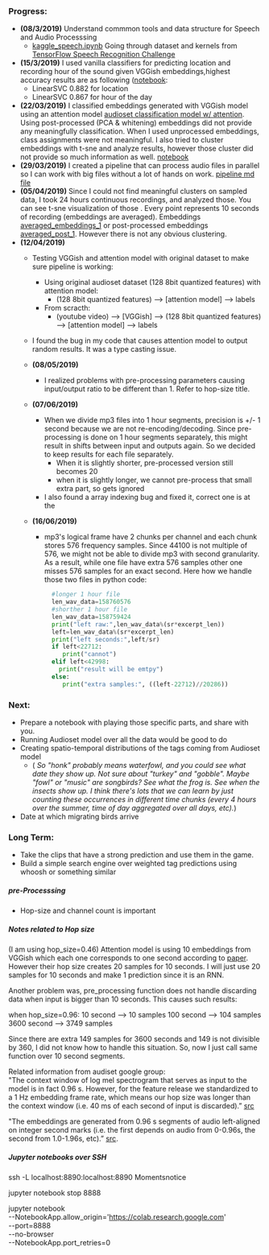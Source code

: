 ### Progress:

* **(08/3/2019)** Understand commmon tools and data structure for Speech and Audio Processsing
  * [kaggle_speech.ipynb](./notebooks/kaggle_speech.ipynb) Going through dataset and kernels from [TensorFlow Speech Recognition Challenge](https://www.tensorflow.org/tutorials/sequences/audio_recognition)
* **(15/3/2019)** I used vanilla classifiers for predicting location and recording hour of the sound given VGGish embeddings,highest accuracy results are as following ([notebook](./notebooks/Classify_time&location.ipynb):
    * LinearSVC 0.882 for location
    * LinearSVC 0.867 for hour of the day
* **(22/03/2019)** I classified embeddings generated with VGGish model using an attention model [audioset classification model w/ attention](https://github.com/qiuqiangkong/audioset_classification). Using post-processed (PCA & whitening) embeddings did not provide any meaningfully classification.  When I used unprocessed embeddings, class assignments were not meaningful. I also tried to cluster embeddings with t-sne and analyze results, however those cluster did not provide so much information as well. [notebook](./notebooks/Audioset_model_inference.ipynb)
* **(29/03/2019)** I created a pipeline that can process audio files in parallel so I can work with big files without a lot of hands on work. [pipeline md file](./src/hpc_pipeline.md)
* **(05/04/2019)** Since I could not find meaningful clusters on sampled data, I took 24 hours continuous recordings, and analyzed those. You can see t-sne visualization of those . Every point represents 10 seconds of recording (embeddings are averaged). Embeddings [averaged_embeddings_1](./vis/averaged_embeddings_1.html) or post-processed embeddings [averaged_post_1](./vis/averaged_post_1.html). However there is not any obvious clustering.
* **(12/04/2019)**
    * Testing VGGish and attention model with original dataset to make sure pipeline is working:
        * Using original audioset dataset (128 8bit quantized features) with attention model:
            * (128 8bit quantized features) --> [attention model] --> labels
        * From scracth:
            * (youtube video) --> [VGGish] -->  (128 8bit quantized features) --> [attention model] --> labels

    * I found the bug in my code that causes attention model to output random results. It was a type casting issue.
  * **(08/05/2019)**
    * I realized problems with pre-processing parameters causing input/output ratio to be different than 1. Refer to hop-size title.
  * **(07/06/2019)**
    * When we divide mp3 files into 1 hour segments, precision is +/- 1 second because we are not re-encoding/decoding. Since pre-processing is done on 1 hour segments separately, this might result in shifts between input and outputs again. So we decided to keep results for each file separately.
      * When it is slightly shorter, pre-processed version still becomes 20
      * when it is slightly  longer, we cannot pre-process that small extra part, so gets ignored
    * I also found a array indexing bug and fixed it, correct one is at the
  * **(16/06/2019)**
    * mp3's logical frame have 2 chunks per channel and each chunk stores 576 frequency samples. Since 44100 is not multiple of 576, we might not be able to divide mp3 with second granularity. As a result, while one file have extra 576 samples other one misses 576 samples for an exact second. Here how we handle those two files in python code:
      ```python
        #longer 1 hour file
        len_wav_data=158760576
        #shorther 1 hour file
        len_wav_data=158759424
        print("left raw:",len_wav_data%(sr*excerpt_len))
        left=len_wav_data%(sr*excerpt_len)
        print("left seconds:",left/sr)
        if left<22712:
           print("cannot")
        elif left<42998:
          print("result will be emtpy")
        else:
           print("extra samples:", ((left-22712)//20286))
      ```



### Next:
* Prepare a notebook with playing those specific parts, and share with you.
* Running Audioset model over all the data would be good to do
* Creating spatio-temporal distributions of the tags coming from Audioset model
    * ( _So "honk" probably means waterfowl, and you could see what date they show up.  Not sure about "turkey" and "gobble".  Maybe "fowl" or "music" are songbirds?  See what the frog is.  See when the insects show up.  I think there's lots that we can learn by just counting these occurrences in different time chunks (every 4 hours over the summer, time of day aggregated over all days, etc)._)
*  Date at which migrating birds arrive

### Long Term:
* Take the clips that have a strong prediction and use them in the game.
* Build a simple search engine over weighted tag predictions using whoosh or something similar


##### pre-Processsing
  * Hop-size and channel count is important


##### Notes related to Hop size
(I am using hop_size=0.46)
Attention model is using 10 embeddings from VGGish which each one corresponds to one second according to [paper](ttps://hyp.is/q4G_WHEdEemVkSvHB9vWGA/arxiv.org/pdf/1803.02353.pdf). However their hop size creates 20 samples for 10 seconds. I will just use 20 samples for 10 seconds and make 1 prediction since it is an RNN.

Another problem was, pre_processing function does not handle discarding data when input is bigger than 10 seconds.
This causes such results:

when hop_size=0.96:
10 second —> 10 samples
100 second —>   104 samples
3600 second —> 3749 samples

Since there are extra 149 samples for 3600 seconds and 149 is not divisible by 360, I did not know how to handle this situation. So, now I just call same function over 10 second segments.

Related information from audiset google group:   
"The context window of log mel spectrogram that serves as input to the model is in fact 0.96 s. However, for the feature release we standardized to a 1 Hz embedding frame rate, which means our hop size was longer than the context window (i.e. 40 ms of each second of input is discarded).” [src](https://groups.google.com/d/msg/audioset-users/4O6DzbePVAo/o5f-aIgfAQAJ)

"The embeddings are generated from 0.96 s segments of audio left-aligned on integer second marks (i.e. the first depends on audio from 0-0.96s, the second from 1.0-1.96s, etc).” [src](https://groups.google.com/d/msg/audioset-users/4O6DzbePVAo/H4o6usomAQAJ).



##### Jupyter notebooks over SSH
ssh  -L localhost:8890:localhost:8890 Momentsnotice

jupyter notebook stop 8888

jupyter notebook \
  --NotebookApp.allow_origin='https://colab.research.google.com' \
  --port=8888 \
  --no-browser \
  --NotebookApp.port_retries=0
